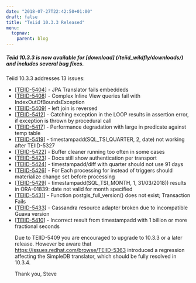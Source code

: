 ```yaml
---
date: "2018-07-27T22:42:50+01:00"
draft: false
title: "Teiid 10.3.3 Released"
menu:
  topnav:
    parent: blog
---
```


##### Teiid 10.3.3 is now available for [download] (/teiid_wildfly/downloads/) and includes several bug fixes.

<!--more-->

Teiid 10.3.3 addresses 13 issues:

<ul>
<li>[<a href='https://issues.redhat.com/browse/TEIID-5404'>TEIID-5404</a>] -         JPA Translator fails embeddeds
</li>
<li>[<a href='https://issues.redhat.com/browse/TEIID-5408'>TEIID-5408</a>] -         Complex Inline View queries fail with IndexOutOfBoundsException
</li>
<li>[<a href='https://issues.redhat.com/browse/TEIID-5409'>TEIID-5409</a>] -         left join is reversed
</li>
<li>[<a href='https://issues.redhat.com/browse/TEIID-5412'>TEIID-5412</a>] -         Catching exception in the LOOP results in assertion error, if exception is thrown by procedural call
</li>
<li>[<a href='https://issues.redhat.com/browse/TEIID-5417'>TEIID-5417</a>] -         Performance degradation with large in predicate against temp table
</li>
<li>[<a href='https://issues.redhat.com/browse/TEIID-5419'>TEIID-5419</a>] -          timestampadd(SQL_TSI_QUARTER, 2, date) not working after TEIID-5327
</li>
<li>[<a href='https://issues.redhat.com/browse/TEIID-5422'>TEIID-5422</a>] -         Buffer cleaner running too often in some cases
</li>
<li>[<a href='https://issues.redhat.com/browse/TEIID-5423'>TEIID-5423</a>] -         Docs still show authentication per transport
</li>
<li>[<a href='https://issues.redhat.com/browse/TEIID-5424'>TEIID-5424</a>] -         timestampadd/diff with quarter should not use 91 days
</li>
<li>[<a href='https://issues.redhat.com/browse/TEIID-5426'>TEIID-5426</a>] -         For Each processing for instead of triggers should materialize change set before processing
</li>
<li>[<a href='https://issues.redhat.com/browse/TEIID-5429'>TEIID-5429</a>] -         timestampadd(SQL_TSI_MONTH, 1, 31/03/2018)) results in ORA-01839: date not valid for month specified
</li>
<li>[<a href='https://issues.redhat.com/browse/TEIID-5431'>TEIID-5431</a>] -         Function postgis_full_version() does not exist; Transaction Fails
</li>
<li>[<a href='https://issues.redhat.com/browse/TEIID-5433'>TEIID-5433</a>] -         Cassandra resource adapter broken due to incompatible Guava version
</li>
<li>[<a href='https://issues.redhat.com/browse/TEIID-5410'>TEIID-5410</a>] -         Incorrect result from timestampadd with 1 billion or more fractional seconds
</li>

Due to TEIID-5409 you are encouraged to upgrade to 10.3.3 or a later release.  However be aware that https://issues.redhat.com/browse/TEIID-5363 introduced a regression affecting the SimpleDB translator, which should be fully resolved in 10.3.4.

Thank you, Steve 
